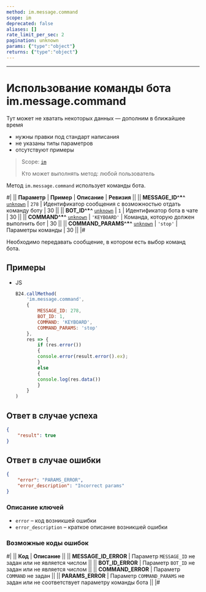 ```yaml
---
method: im.message.command
scope: im
deprecated: false
aliases: []
rate_limit_per_sec: 2
pagination: unknown
params: {"type":"object"}
returns: {"type":"object"}
---
```



---

# Использование команды бота im.message.command



Тут может не хватать некоторых данных — дополним в ближайшее время







- нужны правки под стандарт написания
- не указаны типы параметров
- отсутствуют примеры





> Scope: [`im`](../../scopes/permissions.md)
>
> Кто может выполнять метод: любой пользователь

Метод `im.message.command` использует команды бота.

#|
|| **Параметр** | **Пример** | **Описание** | **Ревизия** ||
|| **MESSAGE_ID^*^**
[`unknown`](../../data-types.md) | `278` | Идентификатор сообщения с возможностью отдать команду боту | 30 ||
|| **BOT_ID^*^**
[`unknown`](../../data-types.md) | `1` | Идентификатор бота в чате | 30 ||
|| **COMMAND^*^**
[`unknown`](../../data-types.md) | `'KEYBOARD'` | Команда, которую должен выполнить бот | 30 ||
|| **COMMAND_PARAMS^*^**
[`unknown`](../../data-types.md) | `'stop'` | Параметры команды | 30 ||
|#



Необходимо передавать сообщение, в котором есть выбор команд бота.

## Примеры



- JS

    ```javascript
    B24.callMethod(
        'im.message.command',
        {
            MESSAGE_ID: 278,
            BOT_ID: 1,
            COMMAND: 'KEYBOARD',
            COMMAND_PARAMS: 'stop'
        },
        res => {
            if (res.error())
            {
            console.error(result.error().ex);
            }
            else
            {
            console.log(res.data())
            }
        }
    )
    ```





## Ответ в случае успеха

```json
{
    "result": true
}
```

## Ответ в случае ошибки

```json
{
    "error": "PARAMS_ERROR",
    "error_description": "Incorrect params"
}
```

### Описание ключей

- `error` – код возникшей ошибки
- `error_description` – краткое описание возникшей ошибки

### Возможные коды ошибок

#|
|| **Код** | **Описание** ||
|| **MESSAGE_ID_ERROR** | Параметр `MESSAGE_ID` не задан или не является числом ||
|| **BOT_ID_ERROR** | Параметр `BOT_ID` не задан или не является числом ||
|| **COMMAND_ERROR** | Параметр `COMMAND` не задан ||
|| **PARAMS_ERROR** | Параметр `COMMAND_PARAMS` не задан или не соответствует параметру команды бота ||
|#
